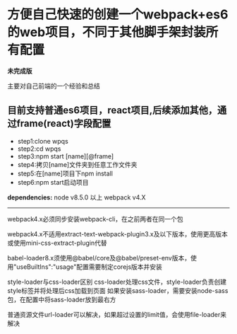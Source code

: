 # 方便自己快速的创建一个webpack+es6的web项目，不同于其他脚手架封装所有配置

**未完成版**

主要对自己前端的一个经验和总结
## 目前支持普通es6项目，react项目,后续添加其他，通过frame\(react\)字段配置
- step1:clone wpqs
- step2:cd wpqs
- step3:npm start [name]\[@frame\]
- step4:拷贝[name]文件夹到任意工作文件夹
- step5:在[name]项目下npm install
- step6:npm start启动项目

**dependencies:**
node v8.5.0 以上 webpack v4.X

***

webpack4.x必须同步安装webpack-cli，在之前两者在同一个包

webpack4.x不适用extract-text-webpack-plugin3.x及以下版本，使用更高版本或使用mini-css-extract-plugin代替

babel-loader8.x须使用@babel/core及@babel/preset-env版本，使用"useBuiltIns":"usage"配置需要制定corejs版本并安装

style-loader与css-loader区别
css-loader处理css文件，style-loader负责创建style标签并将处理后css加载到页面
如果安装sass-loader，需要安装node-sass包，在配置中将sass-loader放到最右方

普通资源文件url-loader可以解决，如果超过设置的limit值，会使用file-loader来解决
